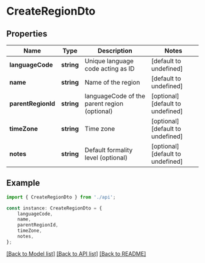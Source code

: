 # CreateRegionDto


## Properties

Name | Type | Description | Notes
------------ | ------------- | ------------- | -------------
**languageCode** | **string** | Unique language code acting as ID | [default to undefined]
**name** | **string** | Name of the region | [default to undefined]
**parentRegionId** | **string** | languageCode of the parent region (optional) | [optional] [default to undefined]
**timeZone** | **string** | Time zone | [optional] [default to undefined]
**notes** | **string** | Default formality level (optional) | [optional] [default to undefined]

## Example

```typescript
import { CreateRegionDto } from './api';

const instance: CreateRegionDto = {
    languageCode,
    name,
    parentRegionId,
    timeZone,
    notes,
};
```

[[Back to Model list]](../README.md#documentation-for-models) [[Back to API list]](../README.md#documentation-for-api-endpoints) [[Back to README]](../README.md)
